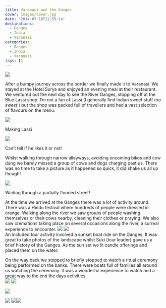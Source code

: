 ```yaml
---
title: Varanasi and the Ganges
cover: images/cover.jpg
date: '2014-07-18T22:59:14'
destinations:
  - Ganges
  - India
  - Varanasi
categories:
  - Ganges
  - India
  - Varanasi
tags: []
---
```

![](images/16767440631_359e6876fd_k_d.jpg)

After a bumpy journey across the border we finally made it to Varanasi. We stayed at the Hotel Surya and enjoyed an evening meal at their restaurant. We ventured out the next day to see the River Ganges, stopping off at the Blue Lassi shop. I’m not a fan of Lassi (I generally find Indian sweet stuff _too sweet_ ) but the shop was packed full of travellers and had a vast selection of flavours on the menu.

![](images/IMG_20140718_121252.jpg)

Making Lassi

![](images/16768613775_c01570ae28_o_d-1024x1024.jpg)

Can’t tell if he likes it or not!

Whilst walking through narrow alleyways, avoiding oncoming bikes and cow dung we barely missed a group of cows and dogs charging past us. There was no time to take a picture as it happened so quick, it did shake us all up though!

![](images/IMG_3260.jpg)

Wading through a partially flooded street!

At the time we arrived at the Ganges there was a lot of activity around. There was a Hindu festival where hundreds of people were dressed in orange. Walking along the river we saw groups of people washing themselves or their cows nearby, cleaning their clothes or praying. We also saw cremations taking place on several occasions along the river, a surreal experience to encounter. ![](images/IMG_3274.jpg) ![](images/16148707383_58210a86da_k_d.jpg)  
An included tour activity involved a sunset boat ride on the Ganges. It was great to take photos of the landscape whilst Suki (tour leader) gave us a brief history of the Ganges. As the sun set we lit candle offerings and placed them on the water.

On the way back we stopped to briefly stopped to watch a ritual ceremony being performed on the banks. There were boats full of families all around us watching the ceremony. It was a wonderful experience to watch and a great way to the end the days activities.  
![](images/DSC00234.jpg) ![](images/DSC00255.jpg)

![](images/16767732572_d43e0f4d17_k_d-1024x576.jpg)

![](images/IMG_3410.jpg) ![](images/DSC00263.jpg)![](images/varanasibanks-1024x575.jpg)
